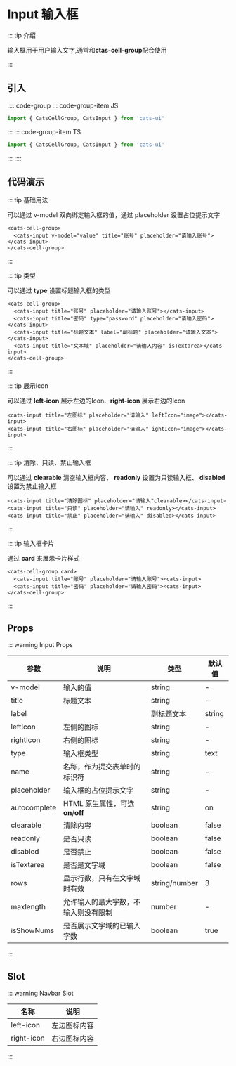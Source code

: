 # Input 输入框

<demo-model url="#/input"></demo-model>

::: tip 介绍

输入框用于用户输入文字,通常和**ctas-cell-group**配合使用

:::

## 引入

:::: code-group
::: code-group-item JS

```js
import { CatsCellGroup, CatsInput } from 'cats-ui'
```

:::
::: code-group-item TS

```ts
import { CatsCellGroup, CatsInput } from 'cats-ui'
```

:::
::::

## 代码演示

::: tip 基础用法

可以通过 v-model 双向绑定输入框的值，通过 placeholder 设置占位提示文字

```vue
<cats-cell-group>
  <cats-input v-model="value" title="账号" placeholder="请输入账号"></cats-input>
</cats-cell-group>
```

:::

::: tip 类型

可以通过 **type** 设置标题输入框的类型

```vue
<cats-cell-group>
  <cats-input title="账号" placeholder="请输入账号"></cats-input>
  <cats-input title="密码" type="password" placeholder="请输入密码"></cats-input>
  <cats-input title="标题文本" label="副标题" placeholder="请输入文本"></cats-input>
  <cats-input title="文本域" placeholder="请输入内容" isTextarea></cats-input>
</cats-cell-group>
```

:::

::: tip 展示Icon

可以通过 **left-icon** 展示左边的Icon、**right-icon** 展示右边的Icon

```vue
<cats-input title="左图标" placeholder="请输入" leftIcon="image"></cats-input>
<cats-input title="右图标" placeholder="请输入" ightIcon="image"></cats-input>
```

:::

::: tip 清除、只读、禁止输入框

可以通过 **clearable** 清空输入框内容、 **readonly** 设置为只读输入框、 **disabled** 设置为禁止输入框

```vue
<cats-input title="清除图标" placeholder="请输入"clearable></cats-input>
<cats-input title="只读" placeholder="请输入" readonly></cats-input>
<cats-input title="禁止" placeholder="请输入" disabled></cats-input>
```

:::

::: tip 输入框卡片

通过 **card** 来展示卡片样式

```vue
<cats-cell-group card>
  <cats-input title="账号" placeholder="请输入账号"><cats-input>
  <cats-input title="密码" placeholder="请输入密码"><cats-input>
</cats-cell-group>
```

:::


## Props

::: warning Input Props

| 参数     | 说明                                                                  | 类型    | 默认值  |
| -------- | --------------------------------------------------------------------- | ------- | ------- |
| v-model     | 输入的值 | string  | - |
| title    | 标题文本 | string  | - |
| label |  | 副标题文本 | string   | - |
| leftIcon     | 左侧的图标 | string | -   |
| rightIcon     | 右侧的图标 | string | -   |
| type     | 输入框类型 | string | text   |
| name     | 名称，作为提交表单时的标识符 | string | - |
| placeholder     | 输入框的占位提示文字 | string | -   |
| autocomplete     | HTML 原生属性，可选 **on**/**off** | string |  on  |
| clearable     | 清除内容 | boolean | false   |
| readonly     | 是否只读 | boolean | false   |
| disabled     | 是否禁止 | boolean | false   |
| isTextarea     | 是否是文字域 | boolean | false   |
| rows     | 显示行数，只有在文字域时有效 | string/number | 3   |
| maxlength     | 允许输入的最大字数，不输入则没有限制 | number | -   |
| isShowNums     | 是否展示文字域的已输入字数 | boolean | true   |

:::

## Slot

::: warning Navbar Slot

| 名称  | 说明                                |
| ----- | ----------------------------------- |
| left-icon | 左边图标内容 |
| right-icon | 右边图标内容 |

:::
